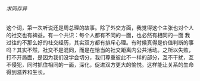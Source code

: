 ###### 求同存异

​		这个词，第一次听说还是周总理的故事。除了外交方面，我觉得这个主张也对个人的社交也有裨益。
​		有一个共识：每个人都有不同的一面，也必然有相同的一面
​		我过往的不那么好的社交经历，其实双方都有排斥心理。有时候真得是价值判断的事吗？其实不然，社交不是混同，而是在恰当的社交距离内公共活动。之所以失败，打不开局面，是因为我们没学会切分，我们尊重彼此不一样的部分，互不干扰，互不侵犯，同时抓住相同的一面，深化，促进双方更大的愉悦。这样能让关系的生命得到滋养和生长。
